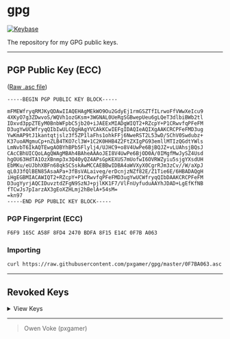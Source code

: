 # gpg

[![Keybase](https://img.shields.io/badge/keybase-@pxgamer-4c8eff.svg?style=flat-square)](https://keybase.io/pxgamer)

The repository for my GPG public keys.

-----------------------

## PGP Public Key (ECC)

([Raw .asc file](0F7BA063.asc))

```asciiarmor
-----BEGIN PGP PUBLIC KEY BLOCK-----

mFMEWfryqRMJKyQDAwIIAQEHAgMEkWO9Ou2GdyEj1rmGSZTfILrwoFfVWwXeIcu9
4XKyO7g3ZDwvoS/WQVh1ozGKsm+3WGNAL0UeRgSGBwepUeu6gLQeT3dlbiBWb2tl
IDxvd3ppZTEyM0BnbWFpbC5jb20+iJAEExMIADgWIQT2+RZcpY+P1CRwvfqPFeFM
D3ugYwUCWfryqQIbIwULCQgHAgYVCAkKCwIEFgIDAQIeAQIXgAAKCRCPFeFMD3ug
YwKmAP9tJ1kantqtjslz3f5ZP1laFhs1ohkFFj6NweRST2L53wD/SChV0Swdubz+
K37uoAMgmuCp+nZLB4TKO7cl3W+1C2K0HHB4Z2FtZXIgPG93emllMTIzQGdtYWls
LmNvbT6IkAQTEwgAOBYhBPb5Flylj4/UJHC9+o8V4UwPe6BjBQJZ+vLUAhsjBQsJ
CAcCBhUICQoLAgQWAgMBAh4BAheAAAoJEI8V4UwPe6BjOD0A/0IMgfMwJySZ4Usd
hgOU63HdTA1OzXBnmp3x3Q40yQZ4APsGpKEXUS7mUofwI6OVRWZyiu5sjgYXsdUH
EbMKu/eUJbhXBFn68qkSCSskAwMCCAEBBwIDBA4aWVXyX0CgrRJm3zCv//W/aXpJ
qL0J3fQlBEN85AsaAPa+3fBsVALaiveg/erDcnjzNZf82E/Z1Tie6E/6HBADAQgH
iHgEGBMIACAWIQT2+RZcpY+P1CRwvfqPFeFMD3ugYwUCWfryqQIbDAAKCRCPFeFM
D3ugYyrjAQCIDuvztdZFgN9SzNJ+pjlKK1F7/VlFnUyfuduAAYhJDAD+LgEfKfNB
fTCwJs7pIarzAX3gEoXZHLmj2hBelA+54sM=
=kn97
-----END PGP PUBLIC KEY BLOCK-----
```

### PGP Fingerprint (ECC)

```text
F6F9 165C A58F 8FD4 2470 BDFA 8F15 E14C 0F7B A063
```

### Importing

```sh
curl https://raw.githubusercontent.com/pxgamer/gpg/master/0F7BA063.asc | gpg --import
```

-----------------------

## Revoked Keys

<details>
<summary>View Keys</summary>

### PGP Public Key (RSA)

([Raw .asc file](CFAF7A01.asc))

**PGP Fingerprint (RSA)**

```text
E055 D0EB E50D 4BFD 08D7 1E0D C6BC 2669 CFAF 7A01
```

**Importing**

```sh
curl https://raw.githubusercontent.com/pxgamer/gpg/master/CFAF7A01.asc | gpg --import
```

</details>

-----------------------

> Owen Voke (pxgamer)
